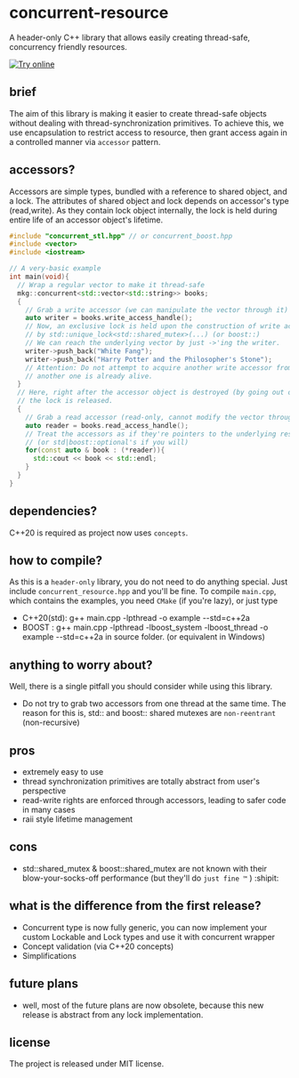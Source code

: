 concurrent-resource
============
A header-only C++ library that allows easily creating thread-safe, concurrency friendly resources.

[![Try online](https://img.shields.io/badge/try-online-brightgreen)](https://gcc.godbolt.org/z/Tc4EaG4bn)

brief
------------
The aim of this library is making it easier to create thread-safe objects without dealing with thread-synchronization primitives.
To achieve this, we use encapsulation to restrict access to resource, then grant access again in a controlled manner via `accessor` pattern.

accessors?
------------
Accessors are simple types, bundled with a reference to shared object, and a lock. The attributes of shared object and lock depends on
accessor's type (read,write). As they contain lock object internally, the lock is held during entire life of an accessor object's lifetime.

~~~cpp
#include "concurrent_stl.hpp" // or concurrent_boost.hpp
#include <vector>
#include <iostream>

// A very-basic example
int main(void){
  // Wrap a regular vector to make it thread-safe
  mkg::concurrent<std::vector<std::string>> books;
  {
    // Grab a write accessor (we can manipulate the vector through it)
    auto writer = books.write_access_handle();
    // Now, an exclusive lock is held upon the construction of write accessor
    // by std::unique_lock<std::shared_mutex>(...) (or boost::)
    // We can reach the underlying vector by just ->'ing the writer.
    writer->push_back("White Fang");
    writer->push_back("Harry Potter and the Philosopher's Stone");
    // Attention: Do not attempt to acquire another write accessor from same thread whilst
    // another one is already alive.
  }
  // Here, right after the accessor object is destroyed (by going out of scope)
  // the lock is released. 
  {
    // Grab a read accessor (read-only, cannot modify the vector through it)
    auto reader = books.read_access_handle();
    // Treat the accessors as if they're pointers to the underlying resource
    // (or std|boost::optional's if you will)
    for(const auto & book : (*reader)){
      std::cout << book << std::endl;
    }
  }
}
~~~


dependencies?
------------
C++20 is required as project now uses `concepts`.

how to compile?
------------
As this is a `header-only` library, you do not need to do anything special. Just include `concurrent_resource.hpp` and you'll be fine. To compile `main.cpp`, which contains the examples, you need `CMake` (if you're lazy), or just type
* C++20(std): g++ main.cpp -lpthread -o example --std=c++2a   
* BOOST : g++ main.cpp -lpthread -lboost_system -lboost_thread -o example --std=c++2a
in source folder. (or equivalent in Windows)

anything to worry about?
------------
Well, there is a single pitfall you should consider while using this library.

* Do not try to grab two accessors from one thread at the same time. The reason for this is, std:: and boost:: shared mutexes are `non-reentrant` (non-recursive)

pros
------------
* extremely easy to use
* thread synchronization primitives are totally abstract from user's perspective
* read-write rights are enforced through accessors, leading to safer code in many cases
* raii style lifetime management

cons
------------
* std::shared_mutex & boost::shared_mutex are not known with their blow-your-socks-off performance (but they'll do `just fine ™` ) :shipit:


what is the difference from the first release?
------------
- Concurrent type is now fully generic, you can now implement your custom Lockable and Lock types and use it with concurrent wrapper
- Concept validation (via C++20 concepts)
- Simplifications 

future plans
------------
* well, most of the future plans are now obsolete, because this new release is abstract from any lock implementation.

license
------------
The project is released under MIT license. 

